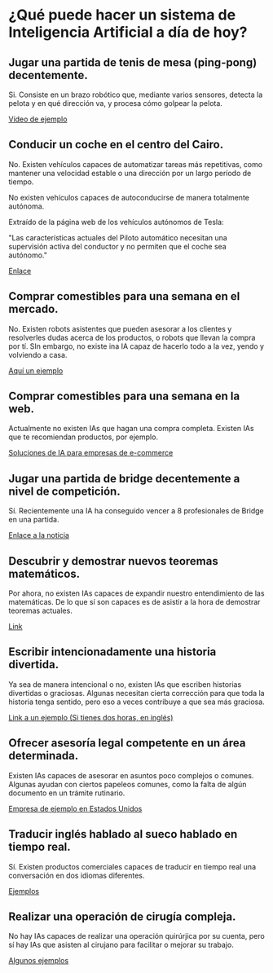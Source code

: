 # ¿Qué puede hacer un sistema de Inteligencia Artificial a día de hoy?

## Jugar una partida de tenis de mesa (ping-pong) decentemente.

Si. Consiste en un brazo robótico que, mediante varios sensores, detecta la pelota y en qué dirección va, y procesa cómo golpear la pelota.

[Vídeo de ejemplo](https://www.youtube.com/watch?v=C0jhau1Ubtc)

## Conducir un coche en el centro del Cairo.

No. Existen vehículos capaces de automatizar tareas más repetitivas, como mantener una velocidad estable o una dirección por un largo período de tiempo.

No existen vehículos capaces de autoconducirse de manera totalmente autónoma.

Extraído de la página web de los vehículos autónomos de Tesla:

"Las características actuales del Piloto automático necesitan una supervisión activa del conductor y no permiten que el coche sea autónomo."

[Enlace](https://www.tesla.com/es_ES/autopilot%20)

## Comprar comestibles para una semana en el mercado.

No. Existen robots asistentes que pueden asesorar a los clientes y resolverles dudas acerca de los productos, o robots que llevan la compra por tí. SIn embargo, no existe ina IA capaz de hacerlo todo a la vez, yendo y volviendo a casa.

[Aquí un ejemplo](https://mashable.com/video/grocery-carrying-robot)

## Comprar comestibles para una semana en la web.

Actualmente no existen IAs que hagan una compra completa. Existen IAs que te recomiendan productos, por ejemplo.

[Soluciones de IA para empresas de e-commerce](https://www.puromarketing.com/12/28821/soluciones-inteligencia-artificial-para-commerce)

## Jugar una partida de bridge decentemente a nivel de competición.

Sí. Recientemente una IA ha conseguido vencer a 8 profesionales de Bridge en una partida.

[Enlace a la noticia](https://www.theguardian.com/technology/2022/mar/29/artificial-intelligence-beats-eight-world-champions-at-bridge)

## Descubrir y demostrar nuevos teoremas matemáticos.

Por ahora, no existen IAs capaces de expandir nuestro entendimiento de las matemáticas. De lo que sí son capaces es de asistir a la hora de demostrar teoremas actuales.

[Link](https://es.digitaltrends.com/computadoras/inteligencia-artificial-explorar-complejos-teoremas-matematicos/)

## Escribir intencionadamente una historia divertida.

Ya sea de manera intencional o no, existen IAs que escriben historias divertidas o graciosas. Algunas necesitan cierta corrección para que toda la historia tenga sentido, pero eso a veces contribuye a que sea más graciosa.

[Link a un ejemplo (Si tienes dos horas, en inglés)](https://www.youtube.com/watch?v=NyK2jbm3mg8&list=PL-QgmqAlQTgxfXDP_UFnulj9N1T77CyQ1)

## Ofrecer asesoría legal competente en un área determinada.

Existen IAs capaces de asesorar en asuntos poco complejos o comunes. Algunas ayudan con ciertos papeleos comunes, como la falta de algún documento en un trámite rutinario.

[Empresa de ejemplo en Estados Unidos](https://www.legalai.io/)

## Traducir inglés hablado al sueco hablado en tiempo real.

Sí. Existen productos comerciales capaces de traducir en tiempo real una conversación en dos idiomas diferentes.

[Ejemplos](https://www.kdnuggets.com/2022/07/realtime-translations-ai.html)

## Realizar una operación de cirugía compleja.

No hay IAs capaces de realizar una operación quirúrjica por su cuenta, pero sí hay IAs que asisten al cirujano para facilitar o mejorar su trabajo.

[Algunos ejemplos](https://research.aimultiple.com/ai-in-surgery/)